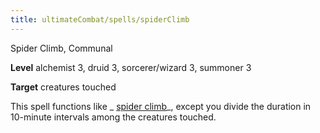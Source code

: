 ```yaml
---
title: ultimateCombat/spells/spiderClimb
---
```

Spider Climb, Communal

**Level** alchemist 3, druid 3, sorcerer/wizard 3, summoner 3

**Target** creatures touched

This spell functions like _ [spider climb](spells/spiderClimb.md#_spider-climb)_, except you divide the duration in 10-minute intervals among the creatures touched.

